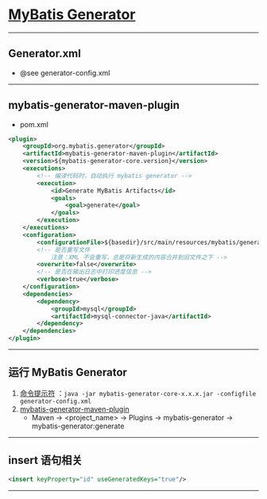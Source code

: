 # [MyBatis Generator](http://mybatis.org/generator/index.html)

---
## Generator.xml
- @see generator-config.xml
---
## mybatis-generator-maven-plugin
- pom.xml
```xml
<plugin>
    <groupId>org.mybatis.generator</groupId>
    <artifactId>mybatis-generator-maven-plugin</artifactId>
    <version>${mybatis-generator-core.version}</version>
    <executions>
        <!-- 编译代码时，自动执行 mybatis generator -->
        <execution>
            <id>Generate MyBatis Artifacts</id>
            <goals>
                <goal>generate</goal>
            </goals>
        </execution>
    </executions>
    <configuration>
        <configurationFile>${basedir}/src/main/resources/mybatis/generator-config.xml</configurationFile>
        <!-- 是否重写文件
            注意：XML 不会重写，总是将新生成的内容合并到旧文件之下 -->
        <overwrite>false</overwrite>
        <!-- 是否在输出日志中打印进度信息 -->
        <verbose>true</verbose>
    </configuration>
    <dependencies>
        <dependency>
            <groupId>mysql</groupId>
            <artifactId>mysql-connector-java</artifactId>
        </dependency>
    </dependencies>
</plugin>
```
---
## 运行 MyBatis Generator
1. [命令提示符](http://mybatis.org/generator/running/runningFromCmdLine.html) ：`java -jar mybatis-generator-core-x.x.x.jar -configfile generator-config.xml`
2. [mybatis-generator-maven-plugin](http://mybatis.org/generator/running/runningWithMaven.html)
    - Maven → <project_name> → Plugins → mybatis-generator → mybatis-generator:generate
---
## insert 语句相关
```xml
<insert keyProperty="id" useGeneratedKeys="true"/>
```
---